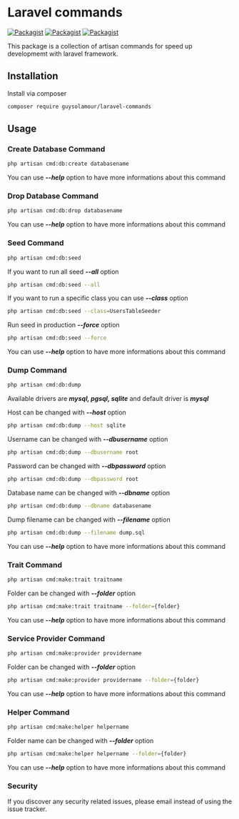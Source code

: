 # Laravel commands

[![Packagist](https://img.shields.io/packagist/v/guysolamour/laravel-commands.svg)](https://packagist.org/packages/guysolamour/command)
[![Packagist](https://poser.pugx.org/guysolamour/laravel-commands/d/total.svg)](https://packagist.org/packages/guysolamour/command)
[![Packagist](https://img.shields.io/packagist/l/guysolamour/laravel-commands.svg)](https://packagist.org/packages/guysolamour/command)

This package is a collection of artisan commands for speed up developmemt with laravel framework.

## Installation

Install via composer

```bash
composer require guysolamour/laravel-commands
```


## Usage

### Create Database Command

```bash
php artisan cmd:db:create databasename
```

You can use ***--help*** option to have more informations about this command

### Drop Database Command

```bash
php artisan cmd:db:drop databasename
```

You can use ***--help*** option to have more informations about this command


### Seed Command

```bash
php artisan cmd:db:seed
```

If you want to run all seed ***--all*** option

```bash
php artisan cmd:db:seed --all
```

If you want to run a specific class you can use ***--class*** option

```bash
php artisan cmd:db:seed --class=UsersTableSeeder
```

Run seed in production ***--force*** option

```bash
php artisan cmd:db:seed --force
```


You can use ***--help*** option to have more informations about this command


### Dump Command

```bash
php artisan cmd:db:dump
```
Available drivers are ***mysql, pgsql, sqlite*** and default driver is ***mysql***

Host can be changed with ***--host*** option

```bash
php artisan cmd:db:dump --host sqlite
```

Username can be changed with ***--dbusername*** option

```bash
php artisan cmd:db:dump --dbusername root
```

Password can be changed with ***--dbpassword*** option

```bash
php artisan cmd:db:dump --dbpassword root
```

Database name can be changed with ***--dbname*** option

```bash
php artisan cmd:db:dump --dbname databasename
```

Dump filename can be changed with ***--filename*** option

```bash
php artisan cmd:db:dump --filename dump.sql
```

You can use ***--help*** option to have more informations about this command

### Trait Command

```bash
php artisan cmd:make:trait traitname
```

Folder can be changed with ***--folder*** option

```bash
php artisan cmd:make:trait traitname --folder={folder}
```

You can use ***--help*** option to have more informations about this command

### Service Provider Command

```bash
php artisan cmd:make:provider providername
```

Folder can be changed with ***--folder*** option

```bash
php artisan cmd:make:provider providername --folder={folder}
```

You can use ***--help*** option to have more informations about this command

### Helper Command

```bash
php artisan cmd:make:helper helpername
```

Folder name can be changed with ***--folder*** option

```bash
php artisan cmd:make:helper helpername --folder={folder}
```
You can use ***--help*** option to have more informations about this command


### Security

If you discover any security related issues, please email
instead of using the issue tracker.
